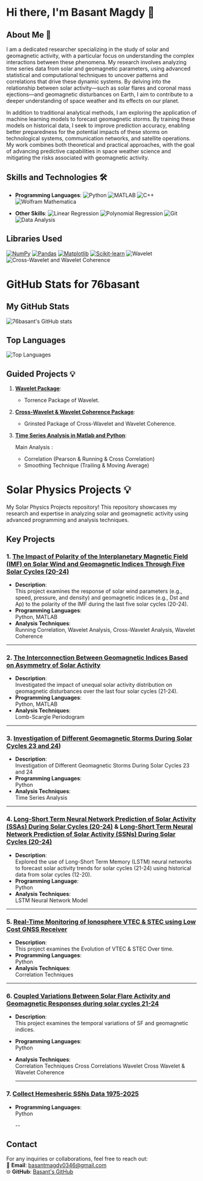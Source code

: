 # Hi there, I'm Basant Magdy 👋


## About Me 🚀  


I am a dedicated researcher specializing in the study of solar and geomagnetic activity, with a particular focus on understanding the complex interactions between these phenomena. My research involves analyzing time series data from solar and geomagnetic parameters, using advanced statistical and computational techniques to uncover patterns and correlations that drive these dynamic systems. By delving into the relationship between solar activity—such as solar flares and coronal mass ejections—and geomagnetic disturbances on Earth, I aim to contribute to a deeper understanding of space weather and its effects on our planet.

In addition to traditional analytical methods, I am exploring the application of machine learning models to forecast geomagnetic storms. By training these models on historical data, I seek to improve prediction accuracy, enabling better preparedness for the potential impacts of these storms on technological systems, communication networks, and satellite operations. My work combines both theoretical and practical approaches, with the goal of advancing predictive capabilities in space weather science and mitigating the risks associated with geomagnetic activity.


## Skills and Technologies 🛠️  
- **Programming Languages**:
 ![Python](https://img.shields.io/badge/Python-3776AB?style=flat-square&logo=python&logoColor=white)
 ![MATLAB](https://img.shields.io/badge/MATLAB-0076A8?style=flat-square&logo=mathworks&logoColor=white)
 ![C++](https://img.shields.io/badge/C%2B%2B-00599C?style=flat-square&logo=c%2B%2B&logoColor=white)
 ![Wolfram Mathematica](https://img.shields.io/badge/Wolfram_Mathematica-DD1100?style=flat-square&logo=wolfram-mathematica&logoColor=white)


- **Other Skills**: 
  ![Linear Regression](https://img.shields.io/badge/Linear_Regression-FF6F00?style=flat-square&logo=python&logoColor=white)
 ![Polynomial Regression](https://img.shields.io/badge/Polynomial%20Regression-Blue?style=flat-square&logo=data:image/svg+xml;base64,PHN2ZyB4bWxucz0iaHR0cDovL3d3dy53My5vcmcvMjAwMC9zdmciIHZpZXdCb3g9IjAgMCAyNCAyNCIgd2lkdGg9IjI0IiBoZWlnaHQ9IjI0Ij48cGF0aCBkPSJNMTIgMEM1LjM4MyAwIDAgNS4zODMgMCAxMnM1LjM4MyAxMiAxMiAxMiAxMi01LjM4MyAxMi0xMlMxOC42MTcgMCAxMiAwem0wIDIyYy05LjA0MiAwLTE2LTYuOTU4LTE2LTE2UzIuOTU4IDIgMTIgMmgwYzkuMDQyIDAgMTYgNi45NTggMTYgMTZzLTYuOTU4IDE2LTE2IDE2eiIgZmlsbD0iI0ZGRkZGRiIvPjwvc3ZnPg==&logoColor=white)
![Git](https://img.shields.io/badge/Git-F05032?style=flat-square&logo=git&logoColor=white)
![Data Analysis](https://img.shields.io/badge/Data_Analysis-0095D9?style=flat-square&logo=python&logoColor=white)

<!-- - **Frameworks & Tools**: TensorFlow, React, Node.js, Docker, etc.  -->
<!-- - **Databases**: MySQL, MongoDB, PostgreSQL  -->
<!-- - **Cloud Services**: AWS, Google Cloud, Azure  -->



## Libraries Used


 [![NumPy](https://img.shields.io/badge/NumPy-%23013243.svg?style=flat-square&logo=numpy&logoColor=white)](https://numpy.org/)
 [![Pandas](https://img.shields.io/badge/Pandas-%23150458.svg?style=flat-square&logo=pandas&logoColor=white)](https://pandas.pydata.org/)
 [![Matplotlib](https://img.shields.io/badge/Matplotlib-%2300c4cc.svg?style=flat-square&logo=python&logoColor=white)](https://matplotlib.org/)
 [![Scikit-learn](https://img.shields.io/badge/Scikit--learn-%23F7931E.svg?style=flat-square&logo=scikit-learn&logoColor=white)](https://scikit-learn.org/)
 ![Wavelet](https://img.shields.io/badge/Wavelet-Processing-00bfae?style=flat-square)
 ![Cross-Wavelet and Wavelet Coherence](https://img.shields.io/badge/Cross--Wavelet%20and%20Wavelet%20Coherence-Analysis-0066cc?style=flat-square)


# GitHub Stats for 76basant

## My GitHub Stats
![76basant's GitHub stats](https://github-readme-stats.vercel.app/api?username=76basant&show_icons=true&theme=radical)

## Top Languages
![Top Languages](https://github-readme-stats.vercel.app/api/top-langs/?username=76basant&layout=compact&theme=radical)

<!--## Achievements
[![trophy](https://github-profile-trophy.vercel.app/?username=76basant&theme=radical)](https://github.com/ryo-ma/github-profile-trophy)-->
## Guided Projects 💡
1. **[Wavelet Package](https://github.com/ct6502/wavelets)**:
   - Torrence Package of Wavelet.  
3. **[Cross-Wavelet & Wavelet Coherence Package](https://github.com/grinsted/wavelet-coherence)**:
   - Grinsted Package of Cross-Wavelet and Wavelet Coherence.
5. **[Time Series Analysis in Matlab and Python](https://github.com/76basant/Time-Series-Analysis/tree/main)**: 

   Main Analysis :
   - Correlation (Pearson & Running & Cross Correlation) 
   - Smoothing Technique (Trailing & Moving Average)




# Solar Physics Projects 💡  

 My Solar Physics Projects repository! This repository showcases my research and expertise in analyzing solar and geomagnetic activity using advanced programming and analysis techniques.

## Key Projects  

### 1. [The Impact of Polarity of the Interplanetary Magnetic Field (IMF) on Solar Wind and Geomagnetic Indices Through Five Solar Cycles (20-24)](https://github.com/76basant/Solar-Physics-Projects/tree/3e425df82efdad6bffaefede083d43ef5a769154/Toward%20and%20Away%20Direction%20of%20IMF)
- **Description**:  
  This project examines the response of solar wind parameters (e.g., speed, pressure, and density) and geomagnetic indices (e.g., Dst and Ap) to the polarity of the IMF during the last five solar cycles (20-24).  
- **Programming Languages**:  
  Python, MATLAB  
- **Analysis Techniques**:  
  Running Correlation, Wavelet Analysis, Cross-Wavelet Analysis, Wavelet Coherence  

---

### 2. [The Interconnection Between Geomagnetic Indices Based on Asymmetry of Solar Activity](https://github.com/76basant/Solar-Physics-Projects/tree/main/Lomb%20Scargle%20Periodagram%20of%20SSA%20)
- **Description**:  
  Investigated the impact of unequal solar activity distribution on geomagnetic disturbances over the last four solar cycles (21-24).  
- **Programming Languages**:  
  Python, MATLAB  
- **Analysis Techniques**:  
  Lomb-Scargle Periodogram  

---

### 3. [ Investigation of Different Geomagnetic Storms During Solar Cycles 23 and 24](https://github.com/76basant/Solar-Physics-Projects/tree/main/Geomagnetic%20Storms))
- **Description**:  
  Investigation of Different Geomagnetic Storms During Solar Cycles 23 and 24  
- **Programming Languages**:  
  Python
- **Analysis Techniques**:  
  Time Series Analysis

---


### 4. [Long-Short Term Neural Network Prediction of Solar Activity (SSAs) During Solar Cycles (20-24)](https://github.com/76basant/Solar-Physics-Projects/tree/main/LSTM%20of%20SSAs) & [Long-Short Term Neural Network Prediction of Solar Activity (SSNs) During Solar Cycles (20-24)](https://github.com/76basant/Solar-Physics-Projects/tree/main/LSTM%20of%20SSNs)
- **Description**:  
  Explored the use of Long-Short Term Memory (LSTM) neural networks to forecast solar activity trends for solar cycles (21-24) using historical data from solar cycles (12-20).  
- **Programming Language**:  
  Python  
- **Analysis Techniques**:  
  LSTM Neural Network Model  

---

### 5. [Real-Time Monitoring of Ionosphere VTEC & STEC using Low Cost GNSS Receiver](https://github.com/76basant/Solar-Physics-Projects/tree/main/Real-Time%20Monitoring%20of%20Ionosphere%20VTEC%20%26%20STEC%20using%20Low%20Cost%20GNSS%20Receiver)
- **Description**:  
  This project examines the Evolution of VTEC & STEC Over time.  
- **Programming Languages**:  
  Python
- **Analysis Techniques**:  
  Correlation Techniques

---

### 6. [Coupled Variations Between Solar Flare Activity and Geomagnetic Responses during solar cycles 21-24](https://github.com/76basant/Solar-Physics-Projects/tree/main/Real-Time%20Monitoring%20of%20Ionosphere%20VTEC%20%26%20STEC%20using%20Low%20Cost%20GNSS%20Receiver)
- **Description**:  
  This project examines the temporal variations of SF and geomagnetic indices.  
- **Programming Languages**:  
  Python
- **Analysis Techniques**:  
  Correlation Techniques
  Cross Correlations
  Wavelet
  Cross Wavelet & Wavelet Coherence

  ---

### 7. [Collect Hemesheric SSNs Data 1975-2025](https://github.com/76basant/Solar-Physics-Projects/tree/main/SSN_1975_2025)

- **Programming Languages**:  
  Python
  


  --
## Contact  

For any inquiries or collaborations, feel free to reach out:  
📧 **Email**: basantmagdy0346@gmail.com  
🌐 **GitHub**: [Basant's GitHub](https://github.com/76basant)




<!-- ## Achievements 🏆  
- Contributed to [Project/Repo Name], which [short description of your contribution].  
- Developed [Tool/Software Name] that [description of what it does].  
- [Any other professional achievements or recognitions]. -->

<!--## Get in Touch 📬  
- 📧 Email: [basantmagdyhabshy@gmail.com]  
- 🔗 LinkedIn: [https://www.linkedin.com/in/ADoAACKqsvkB75qUcwvgLXBFjfRZ-OEwn61CMYI]

<!-- - 🌐 Website/Portfolio: [your-portfolio-link.com]  
  
<!-- - 🐦 Twitter: [your-twitter-handle]  
